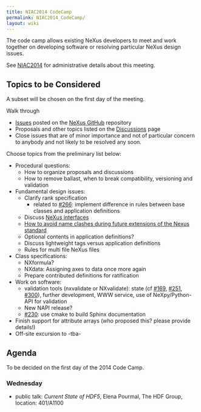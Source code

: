```yaml
---
title: NIAC2014 CodeCamp
permalink: NIAC2014_CodeCamp/
layout: wiki
---
```


The code camp allows existing NeXus developers to meet and work together
on developing software or resolving particular NeXus design issues.

See [NIAC2014](NIAC2014 "wikilink") for administrative details about
this meeting.

Topics to be Considered
-----------------------

A subset will be chosen on the first day of the meeting.

Walk through

-   [Issues](https://github.com/nexusformat/definitions/issues) posted
    on the [NeXus GitHub](https://github.com/nexusformat) repository
-   Proposals and other topics listed on the
    [Discussions](Discussions "wikilink") page
-   Close issues that are of minor importance and not of particular
    concern to anybody and not likely to be resolved any soon.

Choose topics from the preliminary list below:

-   Procedural questions:
    -   How to organize proposals and discussions
    -   How to remove ballast, when to break compatibility, versioning
        and validation
-   Fundamental design issues:
    -   Clarify rank specification
        -   related to
            [\#266](https://github.com/nexusformat/definitions/issues/266):
            implement difference in rules between base classes and
            application definitions
    -   Discuss [NeXus interfaces](Objects_or_Interfaces "wikilink")
    -   [How to avoid name clashes during future extensions of the Nexus
        standard](How_to_avoid_name_clashes_during_future_extensions_of_the_Nexus_standard "wikilink")
    -   Optional contents in application definitions?
    -   Discuss lightweight tags versus application definitions
    -   Rules for multi file NeXus files
-   Class specifications:
    -   NXformula?
    -   NXdata: Assigning axes to data once more again
    -   Prepare contributed definitions for ratification
-   Work on software:
    -   validation tools (nxvalidate or NXvalidate): state (cf
        [\#169](https://github.com/nexusformat/definitions/issues/169),
        [\#251](https://github.com/nexusformat/definitions/issues/251),
        [\#300](https://github.com/nexusformat/definitions/issues/300)),
        further development, WWW service, use of NeXpy/Python-API for
        validation
    -   New NAPI release?
    -   [\#230](https://github.com/nexusformat/definitions/issues/230):
        use cmake to build Sphinx documentation
-   Finish support for attribute arrays (who proposed this? please
    provide details!)
-   Off-site excursion to -tba-

Agenda
------

To be decided on the first day of the 2014 Code Camp.

### Wednesday

-   public talk: *Current State of HDF5*, Elena Pourmal, The HDF Group,
    location: 401/A1100

